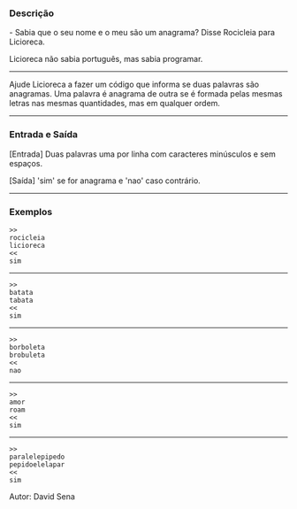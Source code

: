 ### Descrição

\- Sabia que o seu nome e o meu são um anagrama?
Disse Rocicleia para Licioreca.

Licioreca não sabia português, mas sabia programar.

---

Ajude Licioreca a fazer um código que informa se duas palavras são anagramas.
Uma palavra é anagrama de outra se é formada pelas mesmas letras nas mesmas quantidades, mas em qualquer ordem.

---

### Entrada e Saída

[Entrada] Duas palavras uma por linha com caracteres minúsculos e sem espaços.

[Saída] 'sim' se for anagrama e 'nao' caso contrário.

---

### Exemplos

	>>
	rocicleia
	licioreca
	<<
	sim
---
	>>
	batata
	tabata
	<<
	sim
---
	>>
	borboleta
	brobuleta
	<<
	nao
---
	>>
	amor
	roam
	<<
	sim
---
	>>
	paralelepipedo
	pepidoelelapar
	<<
	sim
	
Autor: David Sena
